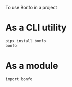 To use Bonfo in a project

# As a CLI utility

```bash
pipx install bonfo
bonfo
```

# As a module

```
import bonfo
```
